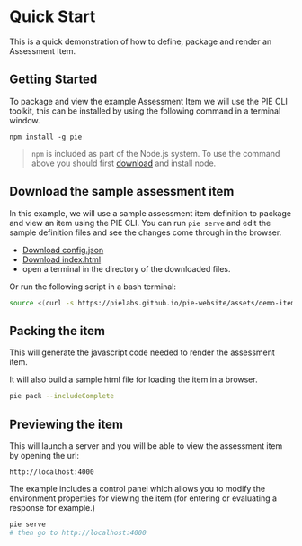 # Quick Start

This is a quick demonstration of how to define, package and render an Assessment Item. 


## Getting Started

To package and view the example Assessment Item we will use the PIE CLI toolkit, this can be installed by using the following command in a terminal window.

```shell
npm install -g pie
```

> `npm` is included as part of the Node.js system. To use the command above you should first [download](http://nodejs.org/en/download/) and install node.

## Download the sample assessment item

In this example, we will use a sample assessment item definition to package and view an item using the PIE CLI. You can run `pie serve` and edit the sample definition files and see the changes come through in the browser.

* <a href="/pie-website/assets/demo-item/config.json" download="config.json">Download config.json</a>
* <a href="/pie-website/assets/demo-item/index.html" download="index.html">Download index.html</a>
* open a terminal in the directory of the downloaded files.

Or run the following script in a bash terminal:

```bash 
source <(curl -s https://pielabs.github.io/pie-website/assets/demo-item/install)
```

## Packing the item 

This will generate the javascript code needed to render the assessment item.

It will also build a sample html file for loading the item in a browser.


```bash
pie pack --includeComplete
```

## Previewing the item 

This will launch a server and you will be able to view the assessment item by opening the url:

`http://localhost:4000`

The example includes a control panel which allows you to modify the environment properties for viewing the item (for entering or evaluating a response for example.)


```bash
pie serve 
# then go to http://localhost:4000
```
